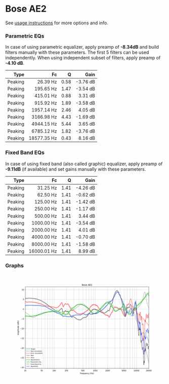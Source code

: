 # Bose AE2
See [usage instructions](https://github.com/jaakkopasanen/AutoEq#usage) for more options and info.

### Parametric EQs
In case of using parametric equalizer, apply preamp of **-8.34dB** and build filters manually
with these parameters. The first 5 filters can be used independently.
When using independent subset of filters, apply preamp of **-4.10 dB**.

| Type    | Fc          |    Q | Gain     |
|--------:|------------:|-----:|---------:|
| Peaking | 26.39 Hz    | 0.58 | -3.76 dB |
| Peaking | 195.65 Hz   | 1.47 | -3.54 dB |
| Peaking | 415.01 Hz   | 0.88 | 3.31 dB  |
| Peaking | 915.92 Hz   | 1.89 | -3.58 dB |
| Peaking | 1957.14 Hz  | 2.46 | 4.05 dB  |
| Peaking | 3166.98 Hz  | 4.43 | -1.69 dB |
| Peaking | 4944.15 Hz  | 5.44 | 3.65 dB  |
| Peaking | 6785.12 Hz  | 1.82 | -3.76 dB |
| Peaking | 18577.35 Hz | 0.43 | 8.16 dB  |

### Fixed Band EQs
In case of using fixed band (also called graphic) equalizer, apply preamp of **-9.11dB**
(if available) and set gains manually with these parameters.

| Type    | Fc          |    Q | Gain     |
|--------:|------------:|-----:|---------:|
| Peaking | 31.25 Hz    | 1.41 | -4.26 dB |
| Peaking | 62.50 Hz    | 1.41 | -0.62 dB |
| Peaking | 125.00 Hz   | 1.41 | -1.42 dB |
| Peaking | 250.00 Hz   | 1.41 | -1.17 dB |
| Peaking | 500.00 Hz   | 1.41 | 3.44 dB  |
| Peaking | 1000.00 Hz  | 1.41 | -3.54 dB |
| Peaking | 2000.00 Hz  | 1.41 | 4.01 dB  |
| Peaking | 4000.00 Hz  | 1.41 | -0.70 dB |
| Peaking | 8000.00 Hz  | 1.41 | -1.58 dB |
| Peaking | 16000.01 Hz | 1.41 | 8.99 dB  |

### Graphs
![](./Bose%20AE2.png)
